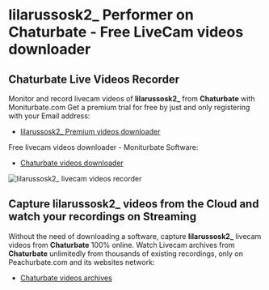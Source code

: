 # lilarussosk2_ Performer on Chaturbate - Free LiveCam videos downloader

## Chaturbate Live Videos Recorder

Monitor and record livecam videos of **lilarussosk2_** from **Chaturbate** with Moniturbate.com
Get a premium trial for free by just and only registering with your Email address:
* [lilarussosk2_ Premium videos downloader](https://moniturbate.com/request-demo-licence-key.html)

Free livecam videos downloader - Moniturbate Software:
* [Chaturbate videos downloader](https://moniturbate.com/moniturbate-download-software.html)

![lilarussosk2_ livecam videos recorder](https://peachurnet.com/templates/moniturbate-software.png)


## Capture lilarussosk2_ videos from the Cloud and watch your recordings on Streaming

Without the need of downloading a software, capture **lilarussosk2_** livecam videos from **Chaturbate** 100% online.
Watch Livecam archives from **Chaturbate** unlimitedly from thousands of existing recordings, only on Peachurbate.com and its websites network:
* [Chaturbate videos archives](https://peachurnet.com/)